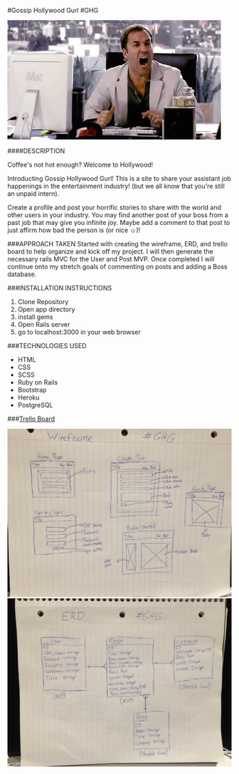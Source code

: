 #Gossip Hollywood Gurl #GHG

![Ari](./assets1/ari.png)

####DESCRIPTION
 
Coffee's not hot enough? Welcome to Hollywood!

Introducting Gossip Hollywood Gurl! This is a site to share your assistant job happenings in the entertainment industry! (but we all know that you're still an unpaid intern). 

Create a profile and post your horrific stories to share with the world and other users in your industry. You may find another post of your boss from a past job that may give you infinite joy. Maybe add a comment to that post to just affirm how bad the person is (or nice ☺️)!

###APPROACH TAKEN
Started with creating the wireframe, ERD, and trello board to help organize and kick off my project. I will then generate the necessary rails MVC for the User and Post MVP. Once completed I will continue onto my stretch goals of commenting on posts and adding a Boss database.

###INSTALLATION INSTRUCTIONS
<ol>
<li>Clone Repository</li>
<li>Open app directory</li>
<li>install gems</li>
<li>Open Rails server</li>
<li>go to localhost:3000 in your web browser</li>
</ol>

###TECHNOLOGIES USED
<ul>
<li>HTML</li>
<li>CSS</li>
<li>SCSS</li>
<li>Ruby on Rails</li>
<li>Bootstrap</li>
<li>Heroku</li>
<li>PostgreSQL</li>
</ul>

###<a href="https://trello.com/b/X3rNmUG5/project-2-gossip-hollywood-gurl">Trello Board</a>

![WIREFRAME](./assets1/wireframe.jpg)
![ERD](./assets1/erd.jpg)